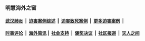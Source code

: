 
### 明慧海外之窗

####  [武汉肺炎](indexes/365.md?t=04041000) &nbsp;|&nbsp;  [迫害案例综述](indexes/328.md?t=04041000) &nbsp;|&nbsp; [迫害致死案例](indexes/277.md?t=04041000)  &nbsp;|&nbsp; [更多迫害案例](indexes/81.md?t=04041000)  &nbsp;|&nbsp; 
####  [时事评论](indexes/19.md?t=04041000) &nbsp;|&nbsp; [海外简讯](indexes/245.md?t=04041000)&nbsp;|&nbsp;  [社会支持](indexes/140.md?t=04041000) &nbsp;|&nbsp; [褒奖决议](indexes/282.md?t=04041000) &nbsp;|&nbsp; [社区报道](indexes/91.md?t=04041000)  &nbsp;|&nbsp; [天人之间](indexes/78.md?t=04041000) 

